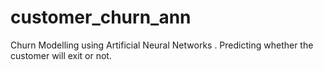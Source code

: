 # customer_churn_ann
Churn Modelling using Artificial Neural Networks . Predicting whether the customer will exit or not.
